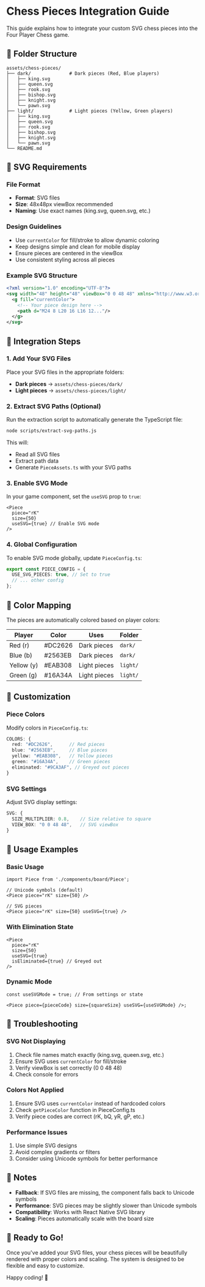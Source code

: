 # Chess Pieces Integration Guide

This guide explains how to integrate your custom SVG chess pieces into the Four Player Chess game.

## 📁 Folder Structure

```
assets/chess-pieces/
├── dark/              # Dark pieces (Red, Blue players)
│   ├── king.svg
│   ├── queen.svg
│   ├── rook.svg
│   ├── bishop.svg
│   ├── knight.svg
│   └── pawn.svg
├── light/             # Light pieces (Yellow, Green players)
│   ├── king.svg
│   ├── queen.svg
│   ├── rook.svg
│   ├── bishop.svg
│   ├── knight.svg
│   └── pawn.svg
└── README.md
```

## 🎨 SVG Requirements

### File Format

- **Format**: SVG files
- **Size**: 48x48px viewBox recommended
- **Naming**: Use exact names (king.svg, queen.svg, etc.)

### Design Guidelines

- Use `currentColor` for fill/stroke to allow dynamic coloring
- Keep designs simple and clean for mobile display
- Ensure pieces are centered in the viewBox
- Use consistent styling across all pieces

### Example SVG Structure

```svg
<?xml version="1.0" encoding="UTF-8"?>
<svg width="48" height="48" viewBox="0 0 48 48" xmlns="http://www.w3.org/2000/svg">
  <g fill="currentColor">
    <!-- Your piece design here -->
    <path d="M24 8 L20 16 L16 12..."/>
  </g>
</svg>
```

## 🚀 Integration Steps

### 1. Add Your SVG Files

Place your SVG files in the appropriate folders:

- **Dark pieces** → `assets/chess-pieces/dark/`
- **Light pieces** → `assets/chess-pieces/light/`

### 2. Extract SVG Paths (Optional)

Run the extraction script to automatically generate the TypeScript file:

```bash
node scripts/extract-svg-paths.js
```

This will:

- Read all SVG files
- Extract path data
- Generate `PieceAssets.ts` with your SVG paths

### 3. Enable SVG Mode

In your game component, set the `useSVG` prop to `true`:

```tsx
<Piece
  piece="rK"
  size={50}
  useSVG={true} // Enable SVG mode
/>
```

### 4. Global Configuration

To enable SVG mode globally, update `PieceConfig.ts`:

```typescript
export const PIECE_CONFIG = {
  USE_SVG_PIECES: true, // Set to true
  // ... other config
};
```

## 🎯 Color Mapping

The pieces are automatically colored based on player colors:

| Player     | Color   | Uses         | Folder   |
| ---------- | ------- | ------------ | -------- |
| Red (r)    | #DC2626 | Dark pieces  | `dark/`  |
| Blue (b)   | #2563EB | Dark pieces  | `dark/`  |
| Yellow (y) | #EAB308 | Light pieces | `light/` |
| Green (g)  | #16A34A | Light pieces | `light/` |

## 🔧 Customization

### Piece Colors

Modify colors in `PieceConfig.ts`:

```typescript
COLORS: {
  red: "#DC2626",      // Red pieces
  blue: "#2563EB",     // Blue pieces
  yellow: "#EAB308",   // Yellow pieces
  green: "#16A34A",    // Green pieces
  eliminated: "#9CA3AF", // Greyed out pieces
}
```

### SVG Settings

Adjust SVG display settings:

```typescript
SVG: {
  SIZE_MULTIPLIER: 0.8,    // Size relative to square
  VIEW_BOX: "0 0 48 48",   // SVG viewBox
}
```

## 📱 Usage Examples

### Basic Usage

```tsx
import Piece from './components/board/Piece';

// Unicode symbols (default)
<Piece piece="rK" size={50} />

// SVG pieces
<Piece piece="rK" size={50} useSVG={true} />
```

### With Elimination State

```tsx
<Piece
  piece="rK"
  size={50}
  useSVG={true}
  isEliminated={true} // Greyed out
/>
```

### Dynamic Mode

```tsx
const useSVGMode = true; // From settings or state

<Piece piece={pieceCode} size={squareSize} useSVG={useSVGMode} />;
```

## 🐛 Troubleshooting

### SVG Not Displaying

1. Check file names match exactly (king.svg, queen.svg, etc.)
2. Ensure SVG uses `currentColor` for fill/stroke
3. Verify viewBox is set correctly (0 0 48 48)
4. Check console for errors

### Colors Not Applied

1. Ensure SVG uses `currentColor` instead of hardcoded colors
2. Check `getPieceColor` function in PieceConfig.ts
3. Verify piece codes are correct (rK, bQ, yR, gP, etc.)

### Performance Issues

1. Use simple SVG designs
2. Avoid complex gradients or filters
3. Consider using Unicode symbols for better performance

## 📝 Notes

- **Fallback**: If SVG files are missing, the component falls back to Unicode symbols
- **Performance**: SVG pieces may be slightly slower than Unicode symbols
- **Compatibility**: Works with React Native SVG library
- **Scaling**: Pieces automatically scale with the board size

## 🎉 Ready to Go!

Once you've added your SVG files, your chess pieces will be beautifully rendered with proper colors and scaling. The system is designed to be flexible and easy to customize.

Happy coding! 🚀

